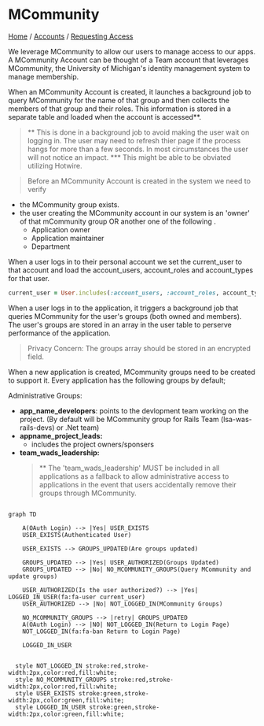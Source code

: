 # MCommunity
[Home](/) / [Accounts](/accounts/accounts.md) / [Requesting Access](/accounts/requesting_access.md)

We leverage MCommunity to allow our users to manage access to our apps. A MCommunity Account can be thought of a Team account that leverages MCommunity, the University of Michigan's identity management system to manage membership.

When an MCommunity Account is created, it launches a background job to query MCommunity for the name of that group and then collects the members of that group and their roles. This information is stored in a separate table and loaded when the account is accessed**.

> ** This is done in a background job to avoid making the user wait on logging in. The user may need to refresh thier page if the process hangs for more than a few seconds. In most circumstances the user will not notice an impact. *** This might be able to be obviated utilizing Hotwire.

> Before an MCommunity Account is created in the system we need to verify

- the MCommunity group exists.
- the user creating the MCommunity account in our system is an 'owner' of that mCommunity group OR another one of the following .
  - Application owner
  - Application maintainer
  - Department

When a user logs in to their personal account we set the current_user to that account and load the account_users, account_roles and account_types for that user.

``` ruby
current_user = User.includes(:account_users, :account_roles, account_types).where(username: "user:")
```

When a user logs in to the application, it triggers a background job that queries MCommunity for the user's groups (both owned and members). The user's groups are stored in an array in the user table to perserve performance of the application.

> Privacy Concern: The groups array should be stored in an encrypted field.

When a new application is created, MCommunity groups need to be created to support it. Every application has the following groups by default;

Administrative Groups:

- **app_name_developers**: points to the devlopment team working on the project. (By default will be MCommunity group for Rails Team (lsa-was-rails-devs) or .Net team)
- **appname_project_leads:**
  - includes the project owners/sponsers
- **team_wads_leadership:**
  > ** The 'team_wads_leadership' MUST be included in all applications as a fallback to allow administrative access to applications in the event that users accidentally remove their groups through MCommunity.

```mermaid

graph TD
   
    A(OAuth Login) --> |Yes| USER_EXISTS    
    USER_EXISTS(Authenticated User)

    USER_EXISTS --> GROUPS_UPDATED(Are groups updated)

    GROUPS_UPDATED --> |Yes| USER_AUTHORIZED(Groups Updated)
    GROUPS_UPDATED --> |No| NO_MCOMMUNITY_GROUPS(Query MCommunity and update groups)

    USER_AUTHORIZED(Is the user authorized?) --> |Yes| LOGGED_IN_USER(fa:fa-user current_user)
    USER_AUTHORIZED --> |No| NOT_LOGGED_IN(MCommunity Groups)

    NO_MCOMMUNITY_GROUPS --> |retry| GROUPS_UPDATED
    A(OAuth Login) --> |NO| NOT_LOGGED_IN(Return to Login Page)    
    NOT_LOGGED_IN(fa:fa-ban Return to Login Page)  
   
    LOGGED_IN_USER


  style NOT_LOGGED_IN stroke:red,stroke-width:2px,color:red,fill:white;
  style NO_MCOMMUNITY_GROUPS stroke:red,stroke-width:2px,color:red,fill:white;
  style USER_EXISTS stroke:green,stroke-width:2px,color:green,fill:white;
  style LOGGED_IN_USER stroke:green,stroke-width:2px,color:green,fill:white;
    



```
